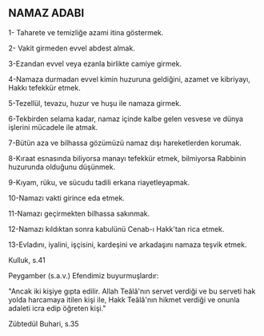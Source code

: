 ## NAMAZ ADABI

1- Taharete ve temizliğe azami itina göstermek.

2- Vakit girmeden evvel abdest almak.

3-Ezandan evvel veya ezanla birlikte camiye gir­mek.

4-Namaza durmadan evvel kimin huzuruna gel­diğini, azamet ve kibriyayı, Hakkı tefekkür et­mek.

5-Tezellül, tevazu, huzur ve huşu ile namaza gir­mek.

6-Tekbirden selama kadar, namaz içinde kalbe gelen vesvese ve dünya işlerini mücadele ile at­mak.

7-Bütün aza ve bilhassa gözümüzü namaz dışı hareketlerden korumak.

8-Kıraat esnasında biliyorsa manayı tefekkür et­mek, bilmiyorsa Rabbinin huzurunda olduğu­nu düşünmek.

9-Kıyam, rüku, ve sücudu tadili erkana riayetleyapmak.

10-Namazı vakti girince eda etmek.

11-Namazı geçirmekten bilhassa sakınmak.

12-Namazı kıldıktan sonra kabulünü Cenab-ı Hakk'tan rica etmek.

13-Evladını, iyalini, işçisini, kardeşini ve arkadaşı­nı namaza teşvik etmek.

Kulluk, s.41

Peygamber (s.a.v.) Efendimiz buyurmuşlardır:

"Ancak iki kişiye gıpta edilir. Allah Teâlâ'nın servet verdiği ve bu serveti hak yolda harcamaya itilen kişi ile, Hakk Teâlâ'nın hikmet verdiği ve onunla adaleti icra edip öğreten kişi."

Zübtedül Buhari, s.35
